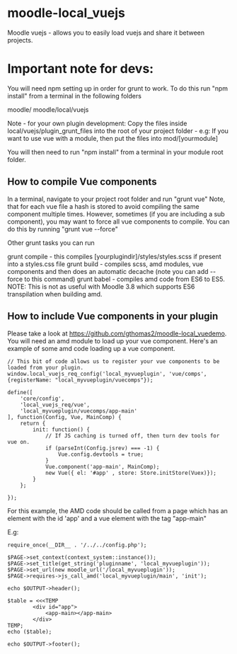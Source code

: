 # moodle-local_vuejs
Moodle vuejs - allows you to easily load vuejs and share it between projects.

# Important note for devs:

You will need npm setting up in order for grunt to work.
To do this run "npm install" from a terminal in the following folders

moodle/
moodle/local/vuejs

Note - for your own plugin development:
Copy the files inside local/vuejs/plugin_grunt_files into the root of your project folder - e.g:
If you want to use vue with a module, then put the files into mod/[yourmodule]

You will then need to run "npm install" from a terminal in your module root folder.

## How to compile Vue components

In a terminal, navigate to your project root folder and run "grunt vue"
Note, that for each vue file a hash is stored to avoid compiling the same component multiple times.
However, sometimes (if you are including a sub component), you may want to force all vue components to compile.
You can do this by running "grunt vue --force"

Other grunt tasks you can run

grunt compile - this compiles [yourplugindir]/styles/styles.scss if present into a styles.css file
grunt build - compiles scss, amd modules, vue components and then does an automatic decache (note you can add --force to this command)
grunt babel - compiles amd code from ES6 to ES5. NOTE: This is not as useful with Moodle 3.8 which supports ES6 transpilation when building amd.

## How to include Vue components in your plugin
Please take a look at https://github.com/gthomas2/moodle-local_vuedemo.
You will need an amd module to load up your vue component.
Here's an example of some amd code loading up a vue component.

    // This bit of code allows us to register your vue components to be loaded from your plugin.
    window.local_vuejs_req_config('local_myvueplugin', 'vue/comps', {registerName: "local_myvueplugin/vuecomps"});
    
    define([
        'core/config',
        'local_vuejs_req/vue',
        'local_myvueplugin/vuecomps/app-main'
    ], function(Config, Vue, MainComp) {
        return {
            init: function() {
                // If JS caching is turned off, then turn dev tools for vue on.
                if (parseInt(Config.jsrev) === -1) {
                    Vue.config.devtools = true;
                }
                Vue.component('app-main', MainComp);
                new Vue({ el: '#app' , store: Store.initStore(Vuex)});
            }
        };
    
    });
    
For this example, the AMD code should be called from a page which has an element with the id 'app' and a vue element with the tag "app-main"

E.g:

    require_once(__DIR__ . '/../../config.php');
    
    $PAGE->set_context(context_system::instance());
    $PAGE->set_title(get_string('pluginname', 'local_myvueplugin'));
    $PAGE->set_url(new moodle_url('/local_myvueplugin'));
    $PAGE->requires->js_call_amd('local_myvueplugin/main', 'init');
    
    echo $OUTPUT->header();
    
    $table = <<<TEMP
            <div id="app">
                <app-main></app-main>
            </div>
    TEMP;
    echo ($table);
    
    echo $OUTPUT->footer();
